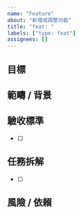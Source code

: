 ```yaml
---
name: "Feature"
about: "新增或調整功能"
title: "feat: "
labels: ["type: feat"]
assignees: []
---
```


## 目標
<!-- 一句話說清楚要完成什麼與為何需要 -->

## 範疇 / 背景
<!-- 關聯模組、討論連結、使用者情境 -->

## 驗收標準
- [ ] <!-- Given / When / Then -->

## 任務拆解
- [ ] <!-- 子任務 -->

## 風險 / 依賴
<!-- 依賴的 Issue/PR、潛在風險 -->
